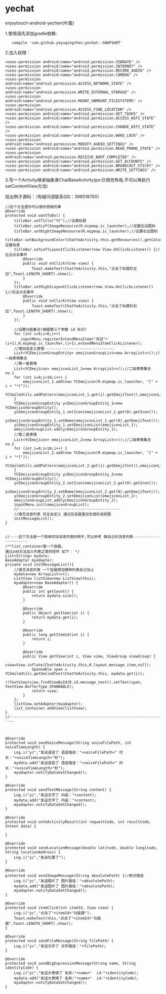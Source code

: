 # yechat 
   enjoytouch-android-yechen(叶晨)
   
   1.使用请先添加gradle依赖:
   
       compile 'com.github.yeyuqingchen:yechat:-SNAPSHOT'
       
   2.加入权限：
   
    <uses-permission android:name="android.permission.VIBRATE" />
    <uses-permission android:name="android.permission.INTERNET" />
    <uses-permission android:name="android.permission.RECORD_AUDIO" />
    <uses-permission android:name="android.permission.CAMERA" />
    <uses-permission android:name="android.permission.ACCESS_NETWORK_STATE" />
    <uses-permission android:name="android.permission.WRITE_EXTERNAL_STORAGE" />
    <uses-permission android:name="android.permission.MOUNT_UNMOUNT_FILESYSTEMS" />
    <uses-permission android:name="android.permission.ACCESS_FINE_LOCATION" />
    <uses-permission android:name="android.permission.GET_TASKS" />
    <uses-permission android:name="android.permission.ACCESS_WIFI_STATE" />
    <uses-permission android:name="android.permission.CHANGE_WIFI_STATE" />
    <uses-permission android:name="android.permission.WAKE_LOCK" />
    <uses-permission android:name="android.permission.MODIFY_AUDIO_SETTINGS" />
    <uses-permission android:name="android.permission.READ_PHONE_STATE" />
    <uses-permission android:name="android.permission.RECEIVE_BOOT_COMPLETED" />
    <uses-permission android:name="android.permission.GET_ACCOUNTS" />
    <uses-permission android:name="android.permission.BROADCAST_STICKY" />
    <uses-permission android:name="android.permission.WRITE_SETTINGS" />
      
       
       
   3.写一个Activity继承抽象类ChatBaseActivity(ps:已填充布局,不可以再执行setContentView方法)  
   
   给出例子源码：（有疑问请联系QQ：398518700）
      
    //这个方法里你可以做你想做的事
    @Override
    protected void wantToDo() {
        titleBar.setTitle("YC");//设置标题
        titleBar.setLeftImageResource(R.mipmap.ic_launcher);//设置左边图标
        titleBar.setRightImageResource(R.mipmap.ic_launcher);//设置右边图标
        titleBar.setBackgroundColor(ChatYeActivity.this.getResources().getColor(R.color.colorAccent));//设置背景
        titleBar.setLeftLayoutClickListener(new View.OnClickListener() {//左边点击事件
            @Override
            public void onClick(View view) {
                Toast.makeText(ChatYeActivity.this,"点击了标题栏左边",Toast.LENGTH_SHORT).show();
            }
        });
        titleBar.setRightLayoutClickListener(new View.OnClickListener() {//右边点击事件
            @Override
            public void onClick(View view) {
                Toast.makeText(ChatYeActivity.this,"点击了标题栏右边",Toast.LENGTH_SHORT).show();
            }
        });

        //设置功能集合(根据第三个参数 id 标识)
        for (int i=0;i<6;i++)
           inputMenu.registerExtendMenuItem("测试"+(i+1),R.mipmap.ic_launcher,(i+1),extendMenuItemClickListener);
        //增加自定义表情--------------------------------
        List<YCEmojiconGroupEntity> emojiconGroupList=new ArrayList<>();//一级表情集合
        //第一套表情
        List<YCEmojicon> emojiconList_1=new ArrayList<>();//二级表情集合 no.1
        for (int i=0;i<18;i++) {
            emojiconList_1.add(new YCEmojicon(R.mipmap.ic_launcher, "[" + i + "*]"));
            YCSmileUtils.addPattern(emojiconList_1.get(i).getEmojiText(),emojiconList_1.get(i).getIcon());
        }
        YCEmojiconGroupEntity ycEmojiconGroupEntity_1=new YCEmojiconGroupEntity();
        ycEmojiconGroupEntity_1.setIcon(emojiconList_1.get(0).getIcon());
        ycEmojiconGroupEntity_1.setName(emojiconList_1.get(0).getEmojiText());
        ycEmojiconGroupEntity_1.setEmojiconList(emojiconList_1);
        emojiconGroupList.add(ycEmojiconGroupEntity_1);
        //第二套表情
        List<YCEmojicon> emojiconList_2=new ArrayList<>();//二级表情集合 no.2
        for (int i=0;i<18;i++) {
            emojiconList_2.add(new YCEmojicon(R.mipmap.ic_launcher, "[" + i + "*]"));
            YCSmileUtils.addPattern(emojiconList_2.get(i).getEmojiText(),emojiconList_2.get(i).getIcon());
        }
        YCEmojiconGroupEntity ycEmojiconGroupEntity_2=new YCEmojiconGroupEntity();
        ycEmojiconGroupEntity_2.setIcon(emojiconList_2.get(0).getIcon());
        ycEmojiconGroupEntity_2.setName(emojiconList_2.get(0).getEmojiText());
        ycEmojiconGroupEntity_2.setEmojiconList(emojiconList_2);
        emojiconGroupList.add(ycEmojiconGroupEntity_2);
        inputMenu.init(emojiconGroupList);
        //----------------------------------------------
        //填充消息列表 完全自定义 通过往容器里加东西形成视图
        initMessageList();
    }


    //----这个方法是一个简单的加消息列表的例子,可以参考 做自己的消息列表---------------------- 
    /**list_container是一个容器，
    通过add方法加入列表之类的控件 如下： */
    List<String> mydata;
    BaseAdapter myadapter;
    private void initMessageList(){
        //填充消息列表 一个容器想加哪种列表自己加上
        mydata=new ArrayList<>();
        ListView listView=new ListView(this);
        myadapter=new BaseAdapter() {
            @Override
            public int getCount() {
                return mydata.size();
            }

            @Override
            public Object getItem(int i) {
                return mydata.get(i);
            }

            @Override
            public long getItemId(int i) {
                return i;
            }

            @Override
            public View getView(int i, View view, ViewGroup viewGroup) {
                view=View.inflate(ChatYeActivity.this,R.layout.message_item,null);
                Spannable span = YCSmileUtils.getSmiledText(ChatYeActivity.this, mydata.get(i));
                ((TextView)view.findViewById(R.id.message_text)).setText(span, TextView.BufferType.SPANNABLE);
                return view;
            }
        };
        listView.setAdapter(myadapter);
        list_container.addView(listView);
    }
    //------------------------------------------------------------------------



    @Override
    protected void sendVoiceMessage(String voiceFilePath, int voiceTimeLength) {
        Log.i("yc","发送语音了 语音路径："+voiceFilePath+" 时长："+voiceTimeLength+"秒");
        mydata.add("发送语音了 语音路径："+voiceFilePath+" 时长："+voiceTimeLength+"秒");
        myadapter.notifyDataSetChanged();
    }

    @Override
    protected void sendTextMessage(String content) {
        Log.i("yc","发送文字了 内容："+content);
        mydata.add("发送文字了 内容："+content);
        myadapter.notifyDataSetChanged();
    }

    @Override
    protected void onYeActivityResult(int requestCode, int resultCode, Intent data) {

    }

    @Override
    protected void sendLocationMessage(double latitude, double longitude, String locationAddress) {
        Log.i("yc","发送位置了");
    }

    @Override
    protected void sendImageMessage(String absolutePath) {//绝对路径
        Log.i("yc","发送图片了 图片路径："+absolutePath);
        mydata.add("发送图片了 图片路径："+absolutePath);
        myadapter.notifyDataSetChanged();
    }

    @Override
    protected void itemClick(int itemId, View view) {
        Log.i("yc","点击了"+itemId+"功能键");
        Toast.makeText(this,"点击了"+itemId+"功能键",Toast.LENGTH_SHORT).show();
    }

    @Override
    protected void sendFileMessage(String filePath) {
        Log.i("yc","发送文件了 文件路径："+filePath);
    }

    @Override
    protected void sendBigExpressionMessage(String name, String identityCode) {
        Log.i("yc","发送大表情了 名称:"+name+"  id:"+identityCode);
        mydata.add("发送大表情了 名称:"+name+"  id:"+identityCode);
        myadapter.notifyDataSetChanged();
    }

   
     
